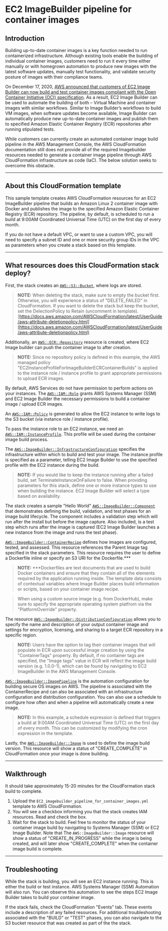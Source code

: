 # EC2 ImageBuilder pipeline for container images

## Introduction

Building up-to-date container images is a key function needed to run containerized infrastructure. Although existing tools enable the building of individual container images, customers need to run it every time either manually or with homegrown automation to produce new images with the latest software updates, manually test functionality, and validate security posture of images with their compliance teams.


On December 17, 2020, [AWS announced that customers of EC2 Image Builder can now build and test container images compliant with the Open Container Initiative (OCI) specification](https://aws.amazon.com/about-aws/whats-new/2020/12/ec2-image-builder-supports-container-images/). As a result, EC2 Image Builder can be used to automate the building of both – Virtual Machine and container images with similar workflows. Similar to Image Builder’s workflows to build VM images, when software updates become available, Image Builder can automatically produce new up-to-date container images and publish them to specified Amazon Elastic Container Registry (ECR) repositories after running stipulated tests.


While customers can currently create an automated container image build pipeline in the AWS Management Console, the AWS CloudFormation documentation still does not provide all of the required Imagebuilder resources needed to generate a container image pipeline through AWS CloudFormation infrastructure as code (IaC). The below solution seeks to overcome this obstacle. 
___

## About this CloudFormation template

This sample template creates AWS CloudFormation resources for an EC2 ImageBuilder pipeline that builds an Amazon Linux 2 container image with Docker and publishes the image to the specified Amazon Elastic Container Registry (ECR) repository. The pipeline, by default, is scheduled to run a build at 9:00AM Coordinated Universal Time (UTC) on the first day of every month.


If you do not have a default VPC, or want to use a custom VPC, you will need to specify a subnet ID and one or more security group IDs in the VPC as parameters when you create a stack based on this template.
___

## What resources does this CloudFormation stack deploy?

First, the stack creates an [`AWS::S3::Bucket`](https://docs.aws.amazon.com/AWSCloudFormation/latest/UserGuide/aws-properties-s3-bucket.html), where logs are stored.
> **NOTE:**
> When deleting the stack, make sure to empty the bucket first. Otherwise, you will experience a status of "DELETE_FAILED" in CloudFormation.
> If you want to delete the stack but keep the bucket, set the DelectionPolicy to Retain (uncomment in template).
> [https://docs.aws.amazon.com/AWSCloudFormation/latest/UserGuide/aws-attribute-deletionpolicy.html](https://docs.aws.amazon.com/AWSCloudFormation/latest/UserGuide/aws-attribute-deletionpolicy.html)


Additionally, an [`AWS::ECR::Repository`](https://docs.aws.amazon.com/AWSCloudFormation/latest/UserGuide/aws-resource-ecr-repository.html) resource is created, where EC2 Image builder can push the container image to after creation.
> **NOTE:**
> Since no repository policy is defined in this example, the AWS managed policy "EC2InstanceProfileForImageBuilderECRContainerBuilds" is applied to the instance role / instance profile to grant appropriate permissions to upload ECR images.


By default, AWS Services do not have permission to perform actions on your instances. 
The [`AWS::IAM::Role`](https://docs.aws.amazon.com/AWSCloudFormation/latest/UserGuide/aws-resource-iam-role.html) grants AWS Systems Manager (SSM) and EC2 Image Builder the necessary permissions to build a container image / upload ECR images.


An [`AWS::IAM::Policy`](https://docs.aws.amazon.com/AWSCloudFormation/latest/UserGuide/aws-resource-iam-policy.html) is generated to allow the EC2 instance to write logs to the S3 bucket (via instance role / instance profile).


To pass the instance role to an EC2 instance, we need an [`AWS::IAM::InstanceProfile`](https://docs.aws.amazon.com/AWSCloudFormation/latest/UserGuide/aws-resource-iam-instanceprofile.html). This profile will be used during the container image build process.


The [`AWS::ImageBuilder::InfrastructureConfiguration`](https://docs.aws.amazon.com/AWSCloudFormation/latest/UserGuide/aws-resource-imagebuilder-infrastructureconfiguration.html) specifies the infrastructure within which to build and test your image.
The instance profile is specified as a parameter, telling EC2 Image Builder to use the specified profile with the EC2 instance during the build.
> **NOTE:**
> If you would like to keep the instance running after a failed build, set TerminateInstanceOnFailure to false. When providing parameters for this stack, define one or more instance types to use when building the instance.
EC2 Image Builder will select a type based on availability.


The stack creates a sample "Hello World" [`AWS::ImageBuilder::Component`](https://docs.aws.amazon.com/AWSCloudFormation/latest/UserGuide/aws-resource-imagebuilder-component.html) that demonstrates defining the build, validation, and test phases for an image build lifecycle. 
The component includes a validation step which will run after the install but before the image capture. Also included, is a test step which runs after the image is captured (EC2 Image Builder launches a new instance from the image and runs the test phase).


[`AWS::ImageBuilder::ContainerRecipe`](https://docs.aws.amazon.com/AWSCloudFormation/latest/UserGuide/aws-resource-imagebuilder-containerrecipe.html) defines how images are configured, tested, and assessed. This resource references the Parent Image tag specified in the stack parameters.
This resource requires the user to define a Dockerfile inline or specify an S3 URI for the Dockerfile.***
> **NOTE:**
> ***Dockerfiles are text documents that are used to build Docker containers and ensure that they contain all of the elements required by the application running inside. The template data consists of contextual variables where Image Builder places build information or scripts, based on your container image recipe.

> When using a custom source image (e.g. from DockerHub), make sure to specify the appropriate operating system platfrom via the "PlatformOverride" property.


The resource [`AWS::ImageBuilder::DistributionConfiguration`](https://docs.aws.amazon.com/AWSCloudFormation/latest/UserGuide/aws-resource-imagebuilder-distributionconfiguration.html) allows you to specify the name and description of your output container image and settings for encryption, licensing, and sharing to a target ECR repository in a specific region.
> **NOTE:**
> Users have the option to tag their container images that will populate in ECR upon successful image creation by using the "ContainerTags" property. By default, if no container tags are specified, the "Image tags" value in ECR will reflect the image build version (e.g. 1.0.0-1), which can be found by navigating to EC2 ImageBuilder in the AWS Management Console.


[`AWS::ImageBuilder::ImagePipeline`](https://docs.aws.amazon.com/AWSCloudFormation/latest/UserGuide/aws-resource-imagebuilder-imagepipeline.html) is the automation configuration for building secure OS images on AWS. The pipeline is associated with the ContainerRecipe and can also be associated with an infrastructure configuration and distribution configuration. You can also use a schedule to configure how often and when a pipeline will automatically create a new image.
> **NOTE:**
> In this example, a schedule expression is defined that triggers a build at 9:00AM Coordinated Universal Time (UTC) on the first day of every month. This can be customized by modifying the cron expression in the template.


Lastly, the [`AWS::ImageBuilder::Image`](https://docs.aws.amazon.com/AWSCloudFormation/latest/UserGuide/aws-resource-imagebuilder-image.html) is used to define the image build version. This resource will show a status of "CREATE_COMPLETE" in CloudFormation once your image is done building.
___

## Walkthrough

It should take approximately 15-20 minutes for the CloudFormation stack build to complete.
1. Upload the `EC2_imagebuilder_pipeline_for_container_images.yml` template to AWS CloudFormation.
2. You will see a checkbox informing you that the stack creates IAM resources. Read and check the box.
3. Wait for the stack to build. Feel free to monitor the status of your container image build by navigating to Systems Manager (SSM) or EC2 Image Builder. Note that The `AWS::ImageBuilder::Image` resource will show a status of "CREATE_IN_PROGRESS" while the image is being created, and will later show "CREATE_COMPLETE" when the container image build is complete.
___

## Troubleshooting

While the stack is building, you will see an EC2 instance running. This is either the build or test instance. AWS Systems Manager (SSM) Automation will also run. You can observe this automation to see the steps EC2 Image Builder takes to build your container image.


If the stack fails, check the CloudFormation "Events" tab. These events include a description of any failed resources. For additional troubleshooting associated with the "BUILD" or "TEST" phases, you can also navigate to the S3 bucket resource that was created as part of the the stack.

